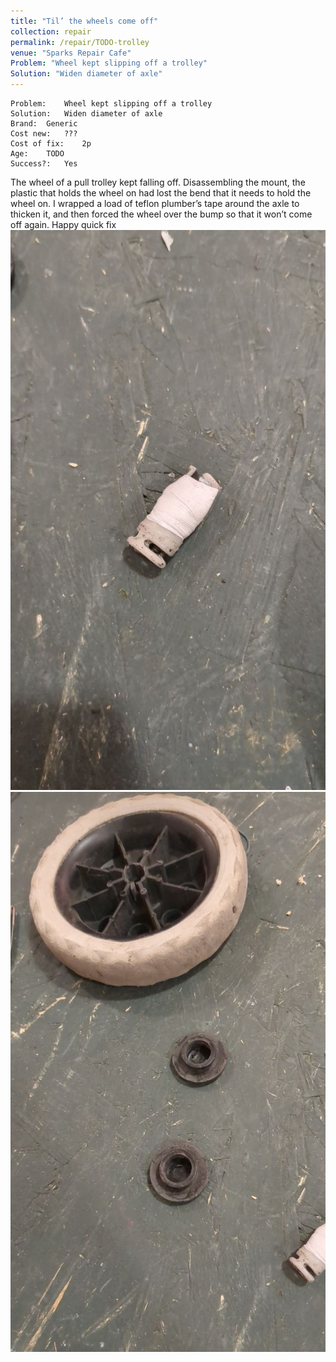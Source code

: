 ```yaml
---
title: "Til’ the wheels come off"
collection: repair
permalink: /repair/TODO-trolley
venue: "Sparks Repair Cafe"
Problem: "Wheel kept slipping off a trolley"
Solution: "Widen diameter of axle"
---
```

```
Problem:    Wheel kept slipping off a trolley 
Solution:   Widen diameter of axle 
Brand:  Generic 
Cost new:   ??? 
Cost of fix:    2p 
Age:    TODO 
Success?:   Yes 
```
The wheel of a pull trolley kept falling off. Disassembling the mount, the plastic that holds the wheel on had lost the bend that it needs to hold the wheel on. I wrapped a load of teflon plumber’s tape around the axle to thicken it, and then forced the wheel over the bump so that it won’t come off again. Happy quick fix
![](/images/repair_cafe/trolley_wheel/trolley_wheel_1.jpg)
![](/images/repair_cafe/trolley_wheel/trolley_wheel_2.jpg)
